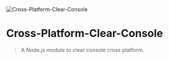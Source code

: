 <div>
 <img src="https://on.ahmda.ws/3493ca/c" alt="Cross-Platform-Clear-Console">
</div>

# Cross-Platform-Clear-Console

 > A Node.js module to clear console cross platform.
